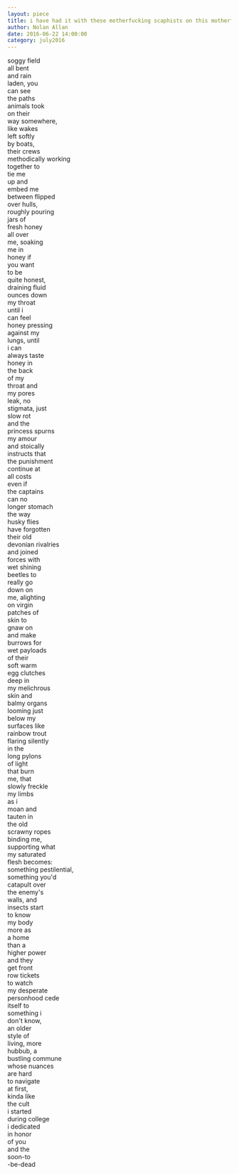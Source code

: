 ```yaml
---
layout: piece
title: i have had it with these motherfucking scaphists on this motherfucking plane of reality
author: Nolan Allan
date: 2016-06-22 14:00:00
category: july2016
---
```


soggy field<br>
all bent <br>
and rain <br>
laden, you <br>
can see<br>
the paths <br>
animals took <br>
on their <br>
way somewhere,<br>
like wakes <br>
left softly <br>
by boats,<br>
their crews <br>
methodically working<br>
together to <br>
tie me <br>
up and <br>
embed me <br>
between flipped<br>
over hulls,<br>
roughly pouring<br>
jars of<br>
fresh honey<br> 
all over <br>
me, soaking<br>
me in<br>
honey if<br>
you want <br>
to be <br>
quite honest,<br>
draining fluid <br>
ounces down <br>
my throat <br>
until i <br>
can feel <br>
honey pressing <br>
against my <br>
lungs, until <br>
i can <br>
always taste <br>
honey in <br>
the back <br>
of my <br>
throat and<br> 
my pores <br>
leak, no<br>
stigmata, just<br>
slow rot<br>
and the <br>
princess spurns <br>
my amour<br>
and stoically<br> 
instructs that<br>
the punishment <br>
continue at <br>
all costs <br>
even if <br>
the captains<br> 
can no<br>
longer stomach <br>
the way <br>
husky flies <br>
have forgotten <br>
their old <br>
devonian rivalries <br>
and joined <br>
forces with <br>
wet shining<br>
beetles to <br>
really go<br>
down on<br>
me, alighting<br>
on virgin<br>
patches of<br>
skin to<br>
gnaw on<br>
and make <br>
burrows for <br>
wet payloads <br>
of their <br>
soft warm <br>
egg clutches <br>
deep in <br>
my melichrous <br>
skin and <br>
balmy organs <br>
looming just <br>
below my <br>
surfaces like <br>
rainbow trout <br>
flaring silently <br>
in the <br>
long pylons<br>
of light<br>
that burn <br>
me, that <br>
slowly freckle <br>
my limbs<br>
as i <br>
moan and <br>
tauten in<br>
the old<br>
scrawny ropes <br>
binding me,<br>
supporting what<br>
my saturated  <br>
flesh becomes:<br>
something pestilential,<br>
something you'd <br>
catapult over<br>
the enemy's<br>
walls, and <br>
insects start<br>
to know <br>
my body<br>
more as <br>
a home <br>
than a<br>
higher power<br>
and they<br>
get front<br>
row tickets <br>
to watch <br>
my desperate <br>
personhood cede <br>
itself to<br>
something i<br>
don't know,<br>
an older <br>
style of <br>
living, more <br>
hubbub, a <br>
bustling commune<br>
whose nuances<br>
are hard <br>
to navigate <br>
at first,<br>
kinda like<br>
the cult <br>
i started <br>
during college<br>
i dedicated<br>
in honor <br>
of you<br>
and the<br>
soon-to<br>
-be-dead<br>